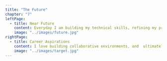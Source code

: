 ```yaml
---
title: "The Future"
chapter: "7"
leftPage:
  - title: Near Future
    content: Everyday I am building my technical skills, refining my process, and learning how to create beautiful and useful applications. I look forward to being able to use these skills in a team environment.
    image: "../images/future.jpg"
rightPage:
  - title: Career Aspirations
    content: I love building collaborative environments, and  ultimately, I would like to be a lead engineer.  within a project.
    image: "../images/target.jpg"
---
```

